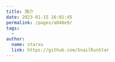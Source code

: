 ```yaml
---
title: 简介
date: 2023-01-15 16:01:45
permalink: /pages/a048e9/
tags:
  - 
author: 
  name: starxu
  link: https://github.com/SnailRunStar
---
```

